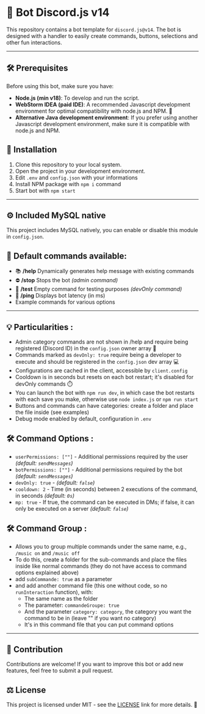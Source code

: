 # 🤖 Bot Discord.js v14

This repository contains a bot template for `discord.js@v14`. The bot is designed with a handler to easily create commands, buttons, selections and other fun interactions.

---

## 🛠️ Prerequisites

Before using this bot, make sure you have:

- **Node.js (min v18)**: To develop and run the script.
- **WebStorm IDEA (paid IDE)**: A recommended Javascript development environment for optimal compatibility with node.js and NPM. 🚀
- **Alternative Java development environment**: If you prefer using another Javascript development environment, make sure it is compatible with node.js and NPM.

## 🚀 Installation

1. Clone this repository to your local system.
2. Open the project in your development environment.
3. Edit `.env` and `config.json` with your informations
4. Install NPM package with `npm i` command
5. Start bot with `npm start`

---

## ⚙️ Included MySQL native

This project includes MySQL natively, you can enable or disable this module in `config.json`.

## 📜 Default commands available:

- 📚 **/help** Dynamically generates help message with existing commands
- ⛔ **/stop** Stops the bot *(admin command)*
- 🧪 **/test** Empty command for testing purposes *(devOnly command)*
- 🏓 **/ping** Displays bot latency (in ms)
- Example commands for various options

---

## 💡 Particularities :

- Admin category commands are not shown in /help and require being registered (Discord ID) in the `config.json` owner array 👑
- Commands marked as `devOnly: true` require being a developer to execute and should be registered in the `config.json` dev array 💻
- Configurations are cached in the client, accessible by `client.config`
- Cooldown is in seconds but resets on each bot restart; it's disabled for devOnly commands ⏱️
- You can launch the bot with `npm run dev`, in which case the bot restarts with each save you make, otherwise use `node index.js` or `npm run start`
- Buttons and commands can have categories: create a folder and place the file inside (see examples)
- Debug mode enabled by default, configuration in `.env`

## 🛠️ Command Options :

- ```userPermissions: [""]``` - Additional permissions required by the user *(default: ```sendMessages```)*
- ```botPermissions: [""]``` - Additional permissions required by the bot *(default: ```sendMessages```)*
- ```devOnly: true``` - *(default: ```false```)*
- ```cooldown: 2``` - Time (in seconds) between 2 executions of the command, in seconds *(default: ```0s```)*
- ```mp: true``` - If true, the command can be executed in DMs; if false, it can only be executed on a server *(default: ```false```)*

## 🛠️ Command Group :

- Allows you to group multiple commands under the same name, e.g., `/music on` and `/music off`
- To do this, create a folder for the sub-commands and place the files inside like normal commands (they do not have access to command options explained above)
- add ```subCommande: true``` as a parameter
- and add another command file (this one without code, so no `runInteraction` function), with:
    - The same name as the folder
    - The parameter: ```commandeGroupe: true```
    - And the parameter ```category: category```, the category you want the command to be in (leave "" if you want no category)
    - It's in this command file that you can put command options

---

## 🤝 Contribution

Contributions are welcome! If you want to improve this bot or add new features, feel free to submit a pull request.

## ⚖️ License

This project is licensed under MIT - see the [LICENSE](https://github.com/here-template/Bot-Discord/blob/main/LICENSE) link for more details. 📜
